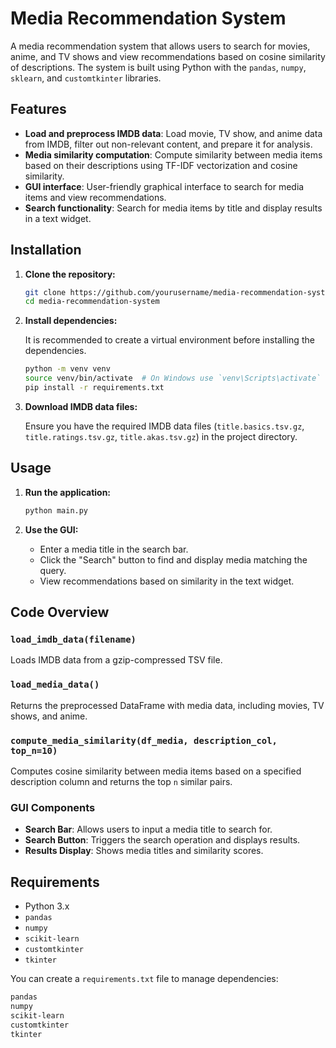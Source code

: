 # Media Recommendation System

A media recommendation system that allows users to search for movies, anime, and TV shows and view recommendations based on cosine similarity of descriptions. The system is built using Python with the `pandas`, `numpy`, `sklearn`, and `customtkinter` libraries.

## Features

- **Load and preprocess IMDB data**: Load movie, TV show, and anime data from IMDB, filter out non-relevant content, and prepare it for analysis.
- **Media similarity computation**: Compute similarity between media items based on their descriptions using TF-IDF vectorization and cosine similarity.
- **GUI interface**: User-friendly graphical interface to search for media items and view recommendations.
- **Search functionality**: Search for media items by title and display results in a text widget.

## Installation

1. **Clone the repository:**

    ```bash
    git clone https://github.com/yourusername/media-recommendation-system.git
    cd media-recommendation-system
    ```

2. **Install dependencies:**

    It is recommended to create a virtual environment before installing the dependencies.

    ```bash
    python -m venv venv
    source venv/bin/activate  # On Windows use `venv\Scripts\activate`
    pip install -r requirements.txt
    ```

3. **Download IMDB data files:**

    Ensure you have the required IMDB data files (`title.basics.tsv.gz`, `title.ratings.tsv.gz`, `title.akas.tsv.gz`) in the project directory.

## Usage

1. **Run the application:**

    ```bash
    python main.py
    ```

2. **Use the GUI:**

    - Enter a media title in the search bar.
    - Click the "Search" button to find and display media matching the query.
    - View recommendations based on similarity in the text widget.

## Code Overview

### `load_imdb_data(filename)`

Loads IMDB data from a gzip-compressed TSV file.

### `load_media_data()`

Returns the preprocessed DataFrame with media data, including movies, TV shows, and anime.

### `compute_media_similarity(df_media, description_col, top_n=10)`

Computes cosine similarity between media items based on a specified description column and returns the top `n` similar pairs.

### GUI Components

- **Search Bar**: Allows users to input a media title to search for.
- **Search Button**: Triggers the search operation and displays results.
- **Results Display**: Shows media titles and similarity scores.

## Requirements

- Python 3.x
- `pandas`
- `numpy`
- `scikit-learn`
- `customtkinter`
- `tkinter`

You can create a `requirements.txt` file to manage dependencies:

```txt
pandas
numpy
scikit-learn
customtkinter
tkinter
